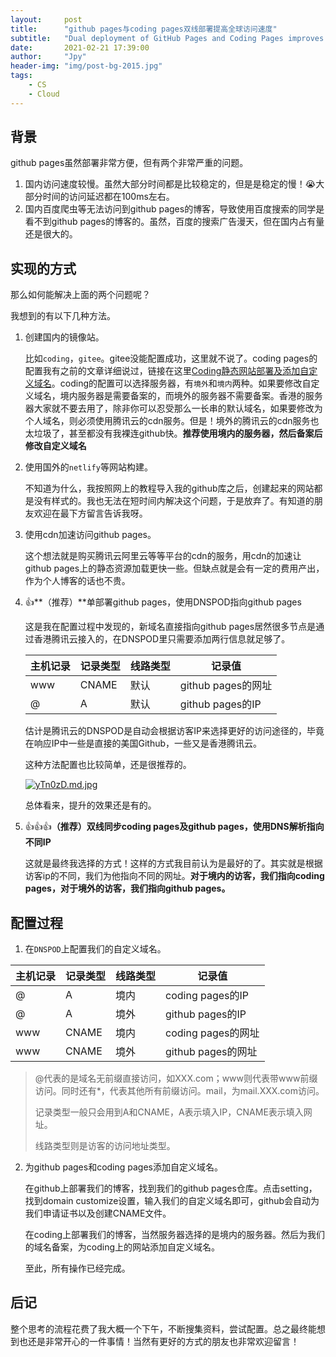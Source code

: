 ```yaml
---
layout:     post
title:      "github pages与coding pages双线部署提高全球访问速度"
subtitle:   "Dual deployment of GitHub Pages and Coding Pages improves global access speed"
date:       2021-02-21 17:39:00
author:     "Jpy"
header-img: "img/post-bg-2015.jpg"
tags:
    - CS	
    - Cloud
---
```


## 背景

github pages虽然部署非常方便，但有两个非常严重的问题。

1. 国内访问速度较慢。虽然大部分时间都是比较稳定的，但是是稳定的慢！😭大部分时间的访问延迟都在100ms左右。
2. 国内百度爬虫等无法访问到github pages的博客，导致使用百度搜索的同学是看不到github pages的博客的。虽然，百度的搜索广告漫天，但在国内占有量还是很大的。

## 实现的方式

那么如何能解决上面的两个问题呢？

我想到的有以下几种方法。

1. 创建国内的镜像站。

   比如`coding`，`gitee`。gitee没能配置成功，这里就不说了。coding pages的配置我有之前的文章详细说过，链接在这里[Coding静态网站部署及添加自定义域名](https://jiapy.space/2021/02/20/Coding%E9%9D%99%E6%80%81%E7%BD%91%E7%AB%99%E9%83%A8%E7%BD%B2%E5%8F%8A%E6%B7%BB%E5%8A%A0%E8%87%AA%E5%AE%9A%E4%B9%89%E5%9F%9F%E5%90%8D/)。coding的配置可以选择服务器，有`境外`和`境内`两种。如果要修改自定义域名，境内服务器是需要备案的，而境外的服务器不需要备案。香港的服务器大家就不要去用了，除非你可以忍受那么一长串的默认域名，如果要修改为个人域名，则必须使用腾讯云的cdn服务。但是！境外的腾讯云的cdn服务也太垃圾了，甚至都没有我裸连github快。**推荐使用境内的服务器，然后备案后修改自定义域名**

2. 使用国外的`netlify`等网站构建。

   不知道为什么，我按照网上的教程导入我的github库之后，创建起来的网站都是没有样式的。我也无法在短时间内解决这个问题，于是放弃了。有知道的朋友欢迎在最下方留言告诉我呀。

3. 使用cdn加速访问github pages。

   这个想法就是购买腾讯云阿里云等等平台的cdn的服务，用cdn的加速让github pages上的静态资源加载更快一些。但缺点就是会有一定的费用产出，作为个人博客的话也不贵。

4. 👍**（推荐）**单部署github pages，使用DNSPOD指向github pages

   这是我在配置过程中发现的，新域名直接指向github pages居然很多节点是通过香港腾讯云接入的，在DNSPOD里只需要添加两行信息就足够了。

   | 主机记录 | 记录类型 | 线路类型 | 记录值             |
   | -------- | -------- | -------- | ------------------ |
   | www      | CNAME    | 默认     | github pages的网址 |
   | @        | A        | 默认     | github pages的IP   |

   估计是腾讯云的DNSPOD是自动会根据访客IP来选择更好的访问途径的，毕竟在响应IP中一些是直接的美国Github，一些又是香港腾讯云。

   这种方法配置也比较简单，还是很推荐的。

   [![yTn0zD.md.jpg](https://s3.ax1x.com/2021/02/21/yTn0zD.md.jpg)](https://imgchr.com/i/yTn0zD)

   总体看来，提升的效果还是有的。

5. 👍👍👍**（推荐）双线同步coding pages及github pages，使用DNS解析指向不同IP**

   这就是最终我选择的方式！这样的方式我目前认为是最好的了。其实就是根据访客ip的不同，我们为他指向不同的网址。**对于境内的访客，我们指向coding pages，对于境外的访客，我们指向github pages。**

## 配置过程

1. 在`DNSPOD`上配置我们的自定义域名。

| 主机记录 | 记录类型 | 线路类型 | 记录值             |
| -------- | -------- | -------- | ------------------ |
| @        | A        | 境内     | coding pages的IP   |
| @        | A        | 境外     | github pages的IP   |
| www      | CNAME    | 境内     | coding pages的网址 |
| www      | CNAME    | 境外     | github pages的网址 |

> @代表的是域名无前缀直接访问，如XXX.com；www则代表带www前缀访问。同时还有*，代表其他所有前缀访问。mail，为mail.XXX.com访问。
>
> 记录类型一般只会用到A和CNAME，A表示填入IP，CNAME表示填入网址。
>
> 线路类型则是访客的访问地址类型。

2. 为github pages和coding pages添加自定义域名。

   在github上部署我们的博客，找到我们的github pages仓库。点击setting，找到domain customize设置，输入我们的自定义域名即可，github会自动为我们申请证书以及创建CNAME文件。

   在coding上部署我们的博客，当然服务器选择的是境内的服务器。然后为我们的域名备案，为coding上的网站添加自定义域名。

   至此，所有操作已经完成。

## 后记

整个思考的流程花费了我大概一个下午，不断搜集资料，尝试配置。总之最终能想到也还是非常开心的一件事情！当然有更好的方式的朋友也非常欢迎留言！

